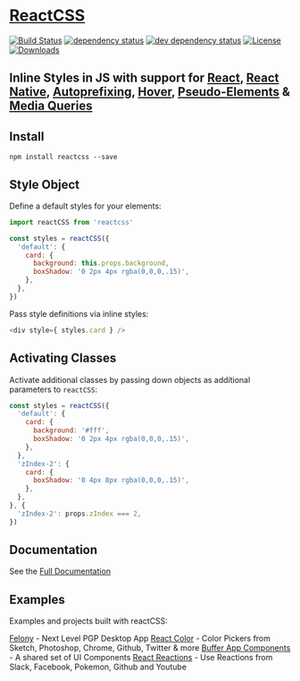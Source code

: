 # [ReactCSS](http://reactcss.com/)

[![Build Status][travis-svg]][travis-url]
[![dependency status][deps-svg]][deps-url]
[![dev dependency status][dev-deps-svg]][dev-deps-url]
[![License][license-image]][license-url]
[![Downloads][downloads-image]][downloads-url]

## Inline Styles in JS with support for [React](http://reactcss.com/#react), [React Native](http://reactcss.com/#react-native), [Autoprefixing](http://reactcss.com/#autoprefixing), [Hover](http://reactcss.com/#hover), [Pseudo-Elements](http://reactcss.com/#pseudo-elements) & [Media Queries](http://reactcss.com/#media-queries)

## Install

```
npm install reactcss --save
```

## Style Object

Define a default styles for your elements:
```javascript
import reactCSS from 'reactcss'

const styles = reactCSS({
  'default': {
    card: {
      background: this.props.background,
      boxShadow: '0 2px 4px rgba(0,0,0,.15)',
    },
  },
})
```

Pass style definitions via inline styles:
```javascript
<div style={ styles.card } />
```

## Activating Classes

Activate additional classes by passing down objects as additional parameters to `reactCSS`:
```javascript
const styles = reactCSS({
  'default': {
    card: {
      background: '#fff',
      boxShadow: '0 2px 4px rgba(0,0,0,.15)',
    },
  },
  'zIndex-2': {
    card: {
      boxShadow: '0 4px 8px rgba(0,0,0,.15)',
    },
  },
}, {
  'zIndex-2': props.zIndex === 2,
})
```

## Documentation
See the [Full Documentation](http://reactcss.com)

## Examples

Examples and projects built with reactCSS:

[Felony](https://github.com/henryboldi/felony) - Next Level PGP Desktop App
[React Color](https://github.com/casesandberg/react-color) - Color Pickers from Sketch, Photoshop, Chrome, Github, Twitter & more
[Buffer App Components](https://www.npmjs.com/package/@bufferapp/components) - A shared set of UI Components
[React Reactions](https://github.com/casesandberg/react-reactions) - Use Reactions from Slack, Facebook, Pokemon, Github and Youtube


[travis-svg]: https://travis-ci.org/casesandberg/reactcss.svg
[travis-url]: https://travis-ci.org/casesandberg/reactcss
[deps-svg]: https://david-dm.org/casesandberg/reactcss.svg
[deps-url]: https://david-dm.org/casesandberg/reactcss
[dev-deps-svg]: https://david-dm.org/casesandberg/reactcss/dev-status.svg
[dev-deps-url]: https://david-dm.org/casesandberg/reactcss#info=devDependencies
[npm-badge-png]: https://nodei.co/npm/reactcss.png?downloads=true&stars=true
[license-image]: http://img.shields.io/npm/l/reactcss.svg
[license-url]: LICENSE
[downloads-image]: http://img.shields.io/npm/dm/reactcss.svg
[downloads-url]: http://npm-stat.com/charts.html?package=reactcss
